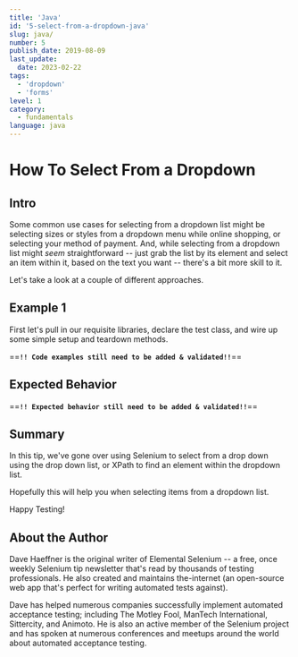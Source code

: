```yaml
---
title: 'Java'
id: '5-select-from-a-dropdown-java'
slug: java/
number: 5
publish_date: 2019-08-09
last_update: 
  date: 2023-02-22
tags:
  - 'dropdown'
  - 'forms'
level: 1
category: 
  - fundamentals
language: java
---
```


# How To Select From a Dropdown

## Intro

Some common use cases for selecting from a dropdown list might be selecting sizes or styles from a dropdown menu while online shopping, or selecting your method of payment. And, while selecting from a dropdown list might *seem* straightforward -- just grab the list by its element and select an item within it, based on the text you want -- there's a bit more skill to it.

Let's take a look at a couple of different approaches.

## Example 1

First let's pull in our requisite libraries, declare the test class, and wire up some simple setup and teardown methods.

==**`!! Code examples still need to be added & validated!!`**==

## Expected Behavior

==**`!! Expected behavior still need to be added & validated!!`**==

## Summary

In this tip, we've gone over using Selenium to select from a drop down using the drop down list, or XPath to find an element within the dropdown list.

Hopefully this will help you when selecting items from a dropdown list. 

Happy Testing!

## About the Author

Dave Haeffner is the original writer of Elemental Selenium -- a free, once weekly Selenium tip newsletter that's read by thousands of testing professionals. He also created and maintains the-internet (an open-source web app that's perfect for writing automated tests against).

Dave has helped numerous companies successfully implement automated acceptance testing; including The Motley Fool, ManTech International, Sittercity, and Animoto. He is also an active member of the Selenium project and has spoken at numerous conferences and meetups around the world about automated acceptance testing.
